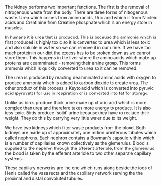 The kidney performs two important functions. The first is the removal of nitrogenous waste from the body. There are three forms of nitrogenous waste. Urea which comes from amino acids, Uric acid which is from Nucleic acids and Creatinine from Creatine phosphate which is an energy store in muscles.

In humans it is urea that is produced. This is because the ammonia which is first produced is highly toxic so it is converted to urea which is less toxic and also soluble in water so we can remove it in our urine. If we have too much protein in our diet the excess has to be broken down as we cannot store them. This happens in the liver where the amino acids which make up proteins are deamminated - removing their amine group. This forms ammonia which is quickly converted to urea so it can be removed.

The urea is produced by reacting deamminated amino acids with oxygen to produce ammonia which is added to carbon dioxide to create urea. The other product of this process is Keyto acid which is converted into pyruvic acid (pyruvate) for use in respiration or is converted into fat for storage.

Unlike us birds produce thick urine made up of uric acid which is more complex than urea and therefore takes more energy to produce. It is also less toxic. Birds produce 'solid' urine because they have to rediuce their weight. They do this by carrying very little water due to its weight.

We have two kidneys which filter waste products from the blood. Both kidneys are made up of approximately one million uriniferous tubules which called nephrons. Each nephron contains a Bowman's capsule within which is a number of capillaries known collectively as the glomerulus. Blood is supplied to the nephron through the afferent arteriole, from the glomerulus the blood is taken by the efferent arteriole to two other separate capillary systems.

These capillary networks are the one which runs along beside the loop of Henle called the vasa recta and the capillary network serving the the proximal and distal convoluted tubules.
